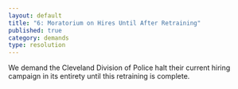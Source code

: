 ```yaml
---
layout: default
title: "6: Moratorium on Hires Until After Retraining"
published: true
category: demands
type: resolution
---
```


We demand the Cleveland Division of Police halt their current hiring campaign in its entirety until this retraining is complete.
